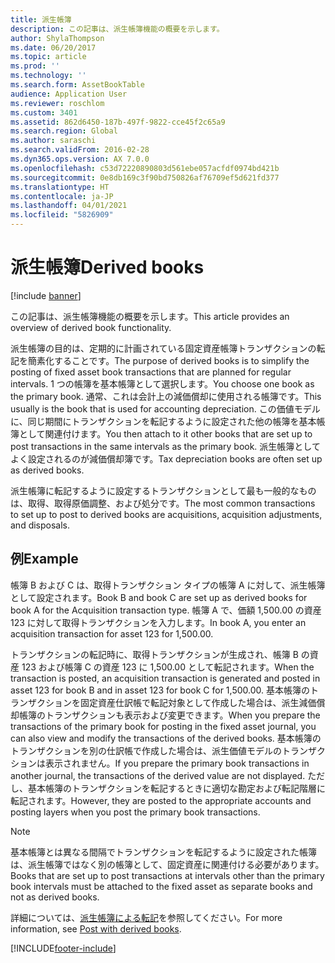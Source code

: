 ```yaml
---
title: 派生帳簿
description: この記事は、派生帳簿機能の概要を示します。
author: ShylaThompson
ms.date: 06/20/2017
ms.topic: article
ms.prod: ''
ms.technology: ''
ms.search.form: AssetBookTable
audience: Application User
ms.reviewer: roschlom
ms.custom: 3401
ms.assetid: 862d6450-187b-497f-9822-cce45f2c65a9
ms.search.region: Global
ms.author: saraschi
ms.search.validFrom: 2016-02-28
ms.dyn365.ops.version: AX 7.0.0
ms.openlocfilehash: c53d72220890803d561ebe057acfdf0974bd421b
ms.sourcegitcommit: 0e8db169c3f90bd750826af76709ef5d621fd377
ms.translationtype: HT
ms.contentlocale: ja-JP
ms.lasthandoff: 04/01/2021
ms.locfileid: "5826909"
---
```

# <a name="derived-books"></a><span data-ttu-id="373f1-103">派生帳簿</span><span class="sxs-lookup"><span data-stu-id="373f1-103">Derived books</span></span>

[!include [banner](../includes/banner.md)]

<span data-ttu-id="373f1-104">この記事は、派生帳簿機能の概要を示します。</span><span class="sxs-lookup"><span data-stu-id="373f1-104">This article provides an overview of derived book functionality.</span></span>

<span data-ttu-id="373f1-105">派生帳簿の目的は、定期的に計画されている固定資産帳簿トランザクションの転記を簡素化することです。</span><span class="sxs-lookup"><span data-stu-id="373f1-105">The purpose of derived books is to simplify the posting of fixed asset book transactions that are planned for regular intervals.</span></span>  <span data-ttu-id="373f1-106">1 つの帳簿を基本帳簿として選択します。</span><span class="sxs-lookup"><span data-stu-id="373f1-106">You choose one book as the primary book.</span></span> <span data-ttu-id="373f1-107">通常、これは会計上の減価償却に使用される帳簿です。</span><span class="sxs-lookup"><span data-stu-id="373f1-107">This usually is the book that is used for accounting depreciation.</span></span> <span data-ttu-id="373f1-108">この価値モデルに、同じ期間にトランザクションを転記するように設定された他の帳簿を基本帳簿として関連付けます。</span><span class="sxs-lookup"><span data-stu-id="373f1-108">You then attach to it other books that are set up to post transactions in the same intervals as the primary book.</span></span> <span data-ttu-id="373f1-109">派生帳簿としてよく設定されるのが減価償却簿です。</span><span class="sxs-lookup"><span data-stu-id="373f1-109">Tax depreciation books are often set up as derived books.</span></span> 

<span data-ttu-id="373f1-110">派生帳簿に転記するように設定するトランザクションとして最も一般的なものは、取得、取得原価調整、および処分です。</span><span class="sxs-lookup"><span data-stu-id="373f1-110">The most common transactions to set up to post to derived books are acquisitions, acquisition adjustments, and disposals.</span></span> 

## <a name="example"></a><span data-ttu-id="373f1-111">例</span><span class="sxs-lookup"><span data-stu-id="373f1-111">Example</span></span>

<span data-ttu-id="373f1-112">帳簿 B および C は、取得トランザクション タイプの帳簿 A に対して、派生帳簿として設定されます。</span><span class="sxs-lookup"><span data-stu-id="373f1-112">Book B and book C are set up as derived books for book A for the Acquisition transaction type.</span></span> <span data-ttu-id="373f1-113">帳簿 A で、価額 1,500.00 の資産 123 に対して取得トランザクションを入力します。</span><span class="sxs-lookup"><span data-stu-id="373f1-113">In book A, you enter an acquisition transaction for asset 123 for 1,500.00.</span></span> 

<span data-ttu-id="373f1-114">トランザクションの転記時に、取得トランザクションが生成され、帳簿 B の資産 123 および帳簿 C の資産 123 に 1,500.00 として転記されます。</span><span class="sxs-lookup"><span data-stu-id="373f1-114">When the transaction is posted, an acquisition transaction is generated and posted in asset 123 for book B and in asset 123 for book C for 1,500.00.</span></span> <span data-ttu-id="373f1-115">基本帳簿のトランザクションを固定資産仕訳帳で転記対象として作成した場合は、派生減価償却帳簿のトランザクションも表示および変更できます。</span><span class="sxs-lookup"><span data-stu-id="373f1-115">When you prepare the transactions of the primary book for posting in the fixed asset journal, you can also view and modify the transactions of the derived books.</span></span> <span data-ttu-id="373f1-116">基本帳簿のトランザクションを別の仕訳帳で作成した場合は、派生価値モデルのトランザクションは表示されません。</span><span class="sxs-lookup"><span data-stu-id="373f1-116">If you prepare the primary book transactions in another journal, the transactions of the derived value are not displayed.</span></span> <span data-ttu-id="373f1-117">ただし、基本帳簿のトランザクションを転記するときに適切な勘定および転記階層に転記されます。</span><span class="sxs-lookup"><span data-stu-id="373f1-117">However, they are posted to the appropriate accounts and posting layers when you post the primary book transactions.</span></span>

> [!NOTE]                                                                                                                               
> <span data-ttu-id="373f1-118">基本帳簿とは異なる間隔でトランザクションを転記するように設定された帳簿は、派生帳簿ではなく別の帳簿として、固定資産に関連付ける必要があります。</span><span class="sxs-lookup"><span data-stu-id="373f1-118">Books that are set up to post transactions at intervals other than the primary book intervals must be attached to the fixed asset as separate books and not as derived books.</span></span>  

<span data-ttu-id="373f1-119">詳細については、[派生帳簿による転記](post-derived-value-models.md)を参照してください。</span><span class="sxs-lookup"><span data-stu-id="373f1-119">For more information, see [Post with derived books](post-derived-value-models.md).</span></span>





[!INCLUDE[footer-include](../../includes/footer-banner.md)]